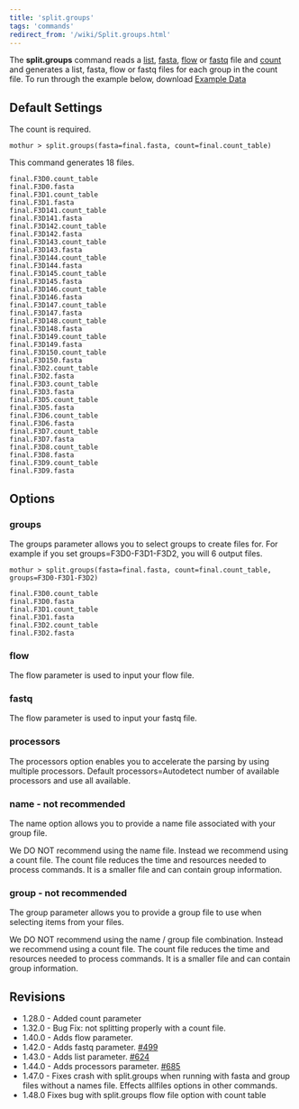 ```yaml
---
title: 'split.groups'
tags: 'commands'
redirect_from: '/wiki/Split.groups.html'
---
```

The **split.groups** command reads a [
list](/wiki/list_file), [ fasta](/wiki/fasta_file), [
flow](/wiki/flow_file) or [ fastq](/wiki/fastq_file) file
and [ count](/wiki/count_file)
and generates a list, fasta, flow or fastq files for each group in the
count file. 
To run through the example below, download [Example Data](https://mothur.s3.us-east-2.amazonaws.com/wiki/exampledataset.zip) 


## Default Settings

The count is required.

    mothur > split.groups(fasta=final.fasta, count=final.count_table)

This command generates 18 files.

    final.F3D0.count_table
    final.F3D0.fasta
    final.F3D1.count_table
    final.F3D1.fasta
    final.F3D141.count_table
    final.F3D141.fasta
    final.F3D142.count_table
    final.F3D142.fasta
    final.F3D143.count_table
    final.F3D143.fasta
    final.F3D144.count_table
    final.F3D144.fasta
    final.F3D145.count_table
    final.F3D145.fasta
    final.F3D146.count_table
    final.F3D146.fasta
    final.F3D147.count_table
    final.F3D147.fasta
    final.F3D148.count_table
    final.F3D148.fasta
    final.F3D149.count_table
    final.F3D149.fasta
    final.F3D150.count_table
    final.F3D150.fasta
    final.F3D2.count_table
    final.F3D2.fasta
    final.F3D3.count_table
    final.F3D3.fasta
    final.F3D5.count_table
    final.F3D5.fasta
    final.F3D6.count_table
    final.F3D6.fasta
    final.F3D7.count_table
    final.F3D7.fasta
    final.F3D8.count_table
    final.F3D8.fasta
    final.F3D9.count_table
    final.F3D9.fasta

## Options

### groups

The groups parameter allows you to select groups to create files for.
For example if you set groups=F3D0-F3D1-F3D2, you will 6 output files.

    mothur > split.groups(fasta=final.fasta, count=final.count_table, groups=F3D0-F3D1-F3D2)
    
    final.F3D0.count_table
    final.F3D0.fasta
    final.F3D1.count_table
    final.F3D1.fasta
    final.F3D2.count_table
    final.F3D2.fasta

### flow

The flow parameter is used to input your flow file.

### fastq

The flow parameter is used to input your fastq file.

### processors

The processors option enables you to accelerate the parsing by using
multiple processors. Default processors=Autodetect number of available
processors and use all available.

### name - not recommended

The name option allows you to provide a name file associated with your group file.

We DO NOT recommend using the name file. Instead we recommend using a count file.
The count file reduces the time and resources needed to process commands. It is a smaller file and can contain group information.

### group - not recommended

The group parameter allows you to provide a group file to use when
selecting items from your files. 

We DO NOT recommend using the name / group file combination. Instead we recommend using a count file.
The count file reduces the time and resources needed to process commands. It is a smaller file and can contain group information.


## Revisions

-   1.28.0 - Added count parameter
-   1.32.0 - Bug Fix: not splitting properly with a count file.
-   1.40.0 - Adds flow parameter.
-   1.42.0 - Adds fastq parameter.
    [\#499](https://github.com/mothur/mothur/issues/499)
-   1.43.0 - Adds list parameter.
    [\#624](https://github.com/mothur/mothur/issues/624)
-   1.44.0 - Adds processors parameter.
    [\#685](https://github.com/mothur/mothur/issues/685)   
-   1.47.0 - Fixes crash with split.groups when running with fasta and group files without a names file. Effects allfiles options in other commands.
-   1.48.0 Fixes bug with split.groups flow file option with count table


